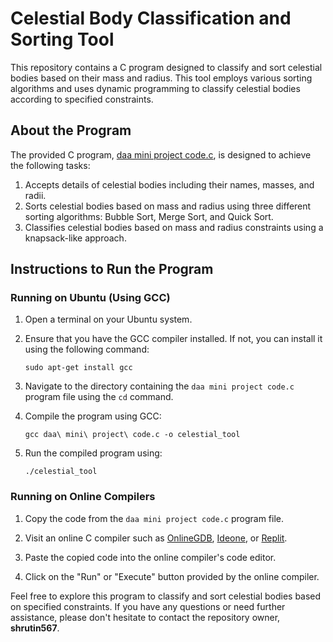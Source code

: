 # Celestial Body Classification and Sorting Tool

This repository contains a C program designed to classify and sort celestial bodies based on their mass and radius. This tool employs various sorting algorithms and uses dynamic programming to classify celestial bodies according to specified constraints.

## About the Program

The provided C program, [daa mini project code.c](daa%20mini%20project%20code.c), is designed to achieve the following tasks:

1. Accepts details of celestial bodies including their names, masses, and radii.
2. Sorts celestial bodies based on mass and radius using three different sorting algorithms: Bubble Sort, Merge Sort, and Quick Sort.
3. Classifies celestial bodies based on mass and radius constraints using a knapsack-like approach.

## Instructions to Run the Program

### Running on Ubuntu (Using GCC)

1. Open a terminal on your Ubuntu system.

2. Ensure that you have the GCC compiler installed. If not, you can install it using the following command:
   ```
   sudo apt-get install gcc
   ```

3. Navigate to the directory containing the `daa mini project code.c` program file using the `cd` command.

4. Compile the program using GCC:
   ```
   gcc daa\ mini\ project\ code.c -o celestial_tool
   ```

5. Run the compiled program using:
   ```
   ./celestial_tool
   ```

### Running on Online Compilers

1. Copy the code from the `daa mini project code.c` program file.

2. Visit an online C compiler such as [OnlineGDB](https://www.onlinegdb.com/online_c_compiler), [Ideone](https://ideone.com/), or [Replit](https://replit.com/~).

3. Paste the copied code into the online compiler's code editor.

4. Click on the "Run" or "Execute" button provided by the online compiler.

Feel free to explore this program to classify and sort celestial bodies based on specified constraints. If you have any questions or need further assistance, please don't hesitate to contact the repository owner, **shrutin567**.

